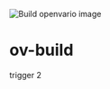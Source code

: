 ![Build openvario image](https://github.com/linuxianer99/ovlinux-build/workflows/Build%20openvario%20image/badge.svg)

# ov-build

trigger 2
